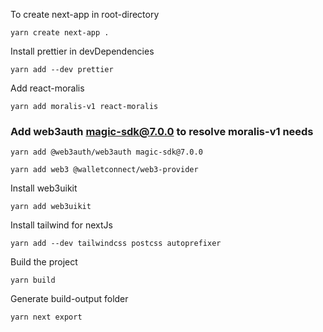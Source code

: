 To create next-app in root-directory
```shell
yarn create next-app .
```
Install prettier in devDependencies
```shell
yarn add --dev prettier
```
Add react-moralis
```shell
yarn add moralis-v1 react-moralis
```
### Add  web3auth magic-sdk@7.0.0 to resolve moralis-v1 needs
```shell
yarn add @web3auth/web3auth magic-sdk@7.0.0
```
```shell
yarn add web3 @walletconnect/web3-provider
```
Install web3uikit
```shell
yarn add web3uikit
```
Install tailwind for nextJs
```shell
yarn add --dev tailwindcss postcss autoprefixer
```
Build the project 
```shell
yarn build
```
Generate build-output folder
```shell
yarn next export 
```
